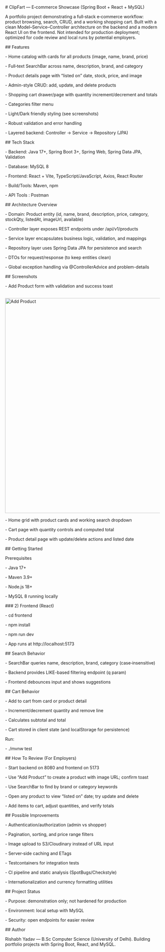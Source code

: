 ﻿\# ClipFart — E‑commerce Showcase (Spring Boot + React + MySQL)



A portfolio project demonstrating a full‑stack e‑commerce workflow: product browsing, search, CRUD, and a working shopping cart. Built with a clean Model–Service–Controller architecture on the backend and a modern React UI on the frontend. Not intended for production deployment; optimized for code review and local runs by potential employers.



\## Features



\- Home catalog with cards for all products (image, name, brand, price)

\- Full‑text SearchBar across name, description, brand, and category

\- Product details page with “listed on” date, stock, price, and image

\- Admin-style CRUD: add, update, and delete products

\- Shopping cart drawer/page with quantity increment/decrement and totals

\- Categories filter menu

\- Light/Dark friendly styling (see screenshots)

\- Robust validation and error handling

\- Layered backend: Controller → Service → Repository (JPA)



\## Tech Stack



\- Backend: Java 17+, Spring Boot 3+, Spring Web, Spring Data JPA, Validation

\- Database: MySQL 8

\- Frontend: React + Vite, TypeScript/JavaScript, Axios, React Router

\- Build/Tools: Maven, npm

\- API Tools : Postman



\## Architecture Overview



\- Domain: Product entity (id, name, brand, description, price, category, stockQty, listedAt, imageUrl, available)

\- Controller layer exposes REST endpoints under /api/v1/products

\- Service layer encapsulates business logic, validation, and mappings

\- Repository layer uses Spring Data JPA for persistence and search

\- DTOs for request/response (to keep entities clean)

\- Global exception handling via @ControllerAdvice and problem-details



\## Screenshots



\- Add Product form with validation and success toast



&nbsp;	<img src="docs/screenshots/addproduct.png" alt="Add Product" width="700">



\- Home grid with product cards and working search dropdown



\- Cart page with quantity controls and computed total



\- Product detail page with update/delete actions and listed date





\## Getting Started



Prerequisites

\- Java 17+

\- Maven 3.9+

\- Node.js 18+

\- MySQL 8 running locally



\### 2) Frontend (React)



\- cd frontend

\- npm install

\- npm run dev

\- App runs at http://localhost:5173







\## Search Behavior



\- SearchBar queries name, description, brand, category (case‑insensitive)

\- Backend provides LIKE-based filtering endpoint (q param)

\- Frontend debounces input and shows suggestions



\## Cart Behavior



\- Add to cart from card or product detail

\- Increment/decrement quantity and remove line

\- Calculates subtotal and total

\- Cart stored in client state (and localStorage for persistence)



Run:

\- ./mvnw test



\## How To Review (For Employers)



\- Start backend on 8080 and frontend on 5173

\- Use “Add Product” to create a product with image URL; confirm toast

\- Use SearchBar to find by brand or category keywords

\- Open any product to view “listed on” date; try update and delete

\- Add items to cart, adjust quantities, and verify totals





\## Possible Improvements



\- Authentication/authorization (admin vs shopper)

\- Pagination, sorting, and price range filters

\- Image upload to S3/Cloudinary instead of URL input

\- Server‑side caching and ETags

\- Testcontainers for integration tests

\- CI pipeline and static analysis (SpotBugs/Checkstyle)

\- Internationalization and currency formatting utilities





\## Project Status



\- Purpose: demonstration only; not hardened for production

\- Environment: local setup with MySQL

\- Security: open endpoints for easier review





\## Author



Rishabh Yadav — B.Sc Computer Science (University of Delhi). Building portfolio projects with Spring Boot, React, and MySQL.


